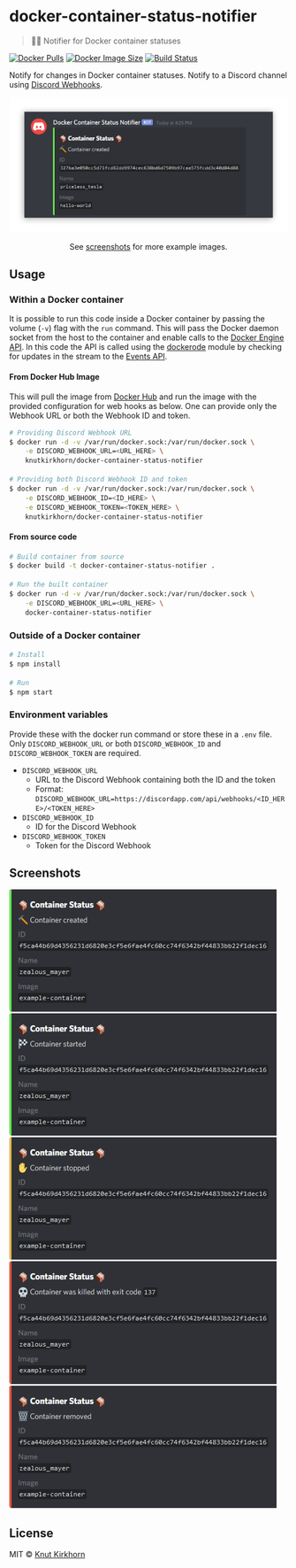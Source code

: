 # docker-container-status-notifier
> 🐳⏰ Notifier for Docker container statuses

[![Docker Pulls](https://img.shields.io/docker/pulls/knutkirkhorn/docker-container-status-notifier)](https://hub.docker.com/r/knutkirkhorn/docker-container-status-notifier) [![Docker Image Size](https://badgen.net/docker/size/knutkirkhorn/docker-container-status-notifier)](https://hub.docker.com/r/knutkirkhorn/docker-container-status-notifier) [![Build Status](https://travis-ci.org/Knutakir/docker-container-status-notifier.svg?branch=master)](https://travis-ci.org/Knutakir/docker-container-status-notifier)

Notify for changes in Docker container statuses. Notify to a Discord channel using [Discord Webhooks](https://discordapp.com/developers/docs/resources/webhook).

<div align="center">
	<img src="https://raw.githubusercontent.com/Knutakir/docker-container-status-notifier/master/media/top-image.png" alt="Container status notification example">
	<p>See <a href="https://github.com/Knutakir/docker-container-status-notifier#Screenshots">screenshots</a> for more example images.</p>
</div>

## Usage
### Within a Docker container
It is possible to run this code inside a Docker container by passing the volume (`-v`) flag with the `run` command. This will pass the Docker daemon socket from the host to the container and enable calls to the [Docker Engine API](https://docs.docker.com/engine/api/latest). In this code the API is called using the [dockerode](https://github.com/apocas/dockerode) module by checking for updates in the stream to the [Events API](https://docs.docker.com/engine/api/v1.40/#operation/SystemEvents).

#### From Docker Hub Image
This will pull the image from [Docker Hub](https://hub.docker.com/) and run the image with the provided configuration for web hooks as below. One can provide only the Webhook URL or both the Webhook ID and token.

```sh
# Providing Discord Webhook URL
$ docker run -d -v /var/run/docker.sock:/var/run/docker.sock \
    -e DISCORD_WEBHOOK_URL=<URL_HERE> \
    knutkirkhorn/docker-container-status-notifier

# Providing both Discord Webhook ID and token
$ docker run -d -v /var/run/docker.sock:/var/run/docker.sock \
    -e DISCORD_WEBHOOK_ID=<ID_HERE> \
    -e DISCORD_WEBHOOK_TOKEN=<TOKEN_HERE> \
    knutkirkhorn/docker-container-status-notifier
```

#### From source code
```sh
# Build container from source
$ docker build -t docker-container-status-notifier .

# Run the built container
$ docker run -d -v /var/run/docker.sock:/var/run/docker.sock \
    -e DISCORD_WEBHOOK_URL=<URL_HERE> \
    docker-container-status-notifier
```

### Outside of a Docker container
```sh
# Install
$ npm install

# Run
$ npm start
```

### Environment variables
Provide these with the docker run command or store these in a `.env` file. Only `DISCORD_WEBHOOK_URL` or both `DISCORD_WEBHOOK_ID` and `DISCORD_WEBHOOK_TOKEN` are required.

- `DISCORD_WEBHOOK_URL`
    - URL to the Discord Webhook containing both the ID and the token
    - Format: `DISCORD_WEBHOOK_URL=https://discordapp.com/api/webhooks/<ID_HERE>/<TOKEN_HERE>`
- `DISCORD_WEBHOOK_ID`
    - ID for the Discord Webhook
- `DISCORD_WEBHOOK_TOKEN`
    - Token for the Discord Webhook

## Screenshots
![Container created](https://raw.githubusercontent.com/Knutakir/docker-container-status-notifier/master/media/container-created.png)
![Container started](https://raw.githubusercontent.com/Knutakir/docker-container-status-notifier/master/media/container-started.png)
![Container stopped](https://raw.githubusercontent.com/Knutakir/docker-container-status-notifier/master/media/container-stopped.png)
![Container killed](https://raw.githubusercontent.com/Knutakir/docker-container-status-notifier/master/media/container-killed.png)
![Container removed](https://raw.githubusercontent.com/Knutakir/docker-container-status-notifier/master/media/container-removed.png)

## License
MIT © [Knut Kirkhorn](https://github.com/Knutakir/docker-container-status-notifier/blob/master/LICENSE)
